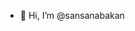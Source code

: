 - 👋 Hi, I’m @sansanabakan


<!---
sansanabakan/sansanabakan is a ✨ special ✨ repository because its `README.md` (this file) appears on your GitHub profile.
You can click the Preview link to take a look at your changes.
--->
